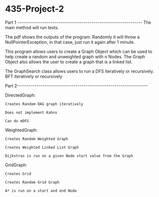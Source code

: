 # 435-Project-2

Part 1 ----------------------------------------------------------------
The main method will run tests.

The pdf shows the outputs of the program.
Randomly it will throw a NullPointerException, in that case, just run it again after 1 minute.

This program allows users to create a Graph Object which can be used to help create a random and unweighted graph with n Nodes.
The Graph Object also allows the user to create a graph that is a linked list.

The GraphSearch class allows users to run a DFS iteratively or recursively.
BFT iteratively or recursively

Part 2-------------------------------------------------------------------

DirectedGraph:

    Creates Random DAG graph iteratively
  
    Does not implement Kahns
  
    Can do mDFS
  

WeightedGraph:

    Creates Random Weighted Graph
  
    Creates Weighted Linked List Graph
  
    Dijkstras is run on a given Node start value from the Graph
 
    
GridGraph:

    Creates Grid
  
    Creates Random Grid Graph
  
    A* is run on a start and end Node
  
